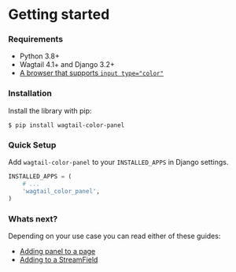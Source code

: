 # Getting started

### Requirements

- Python 3.8+
- Wagtail 4.1+ and Django 3.2+
- [A browser that supports `input type="color"`](https://caniuse.com/#feat=input-color)


### Installation

Install the library with pip:

```
$ pip install wagtail-color-panel
```


### Quick Setup

Add `wagtail-color-panel` to your `INSTALLED_APPS` in Django settings.

```python
INSTALLED_APPS = (
    # ...
    'wagtail_color_panel',
)
```


### Whats next?

Depending on your use case you can read either of these guides:

- [Adding panel to a page](./2_adding_to_a_page.md)
- [Adding to a StreamField](./3_adding_to_a_streamfield.md)
